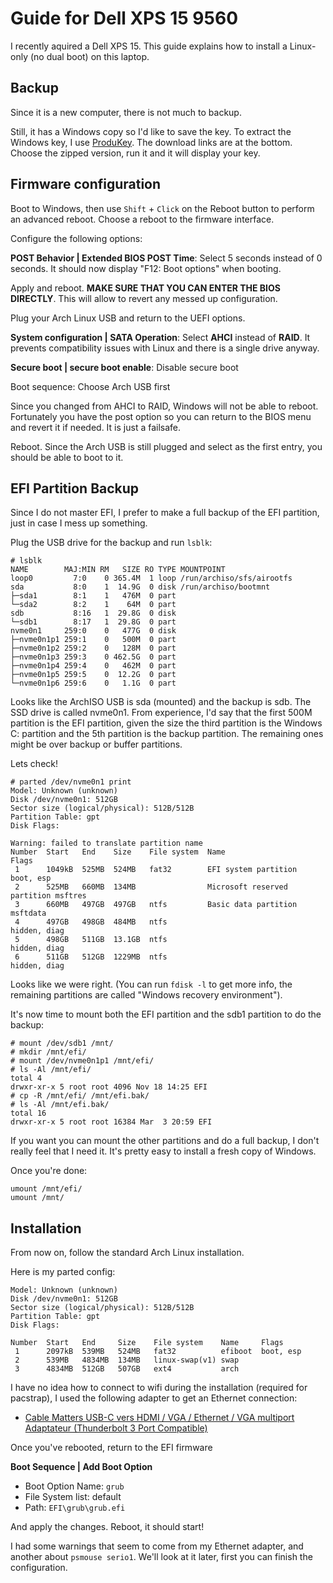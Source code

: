 # Guide for Dell XPS 15 9560

I recently aquired a Dell XPS 15. This guide explains how to install
a Linux-only (no dual boot) on this laptop.

## Backup

Since it is a new computer, there is not much to backup.

Still, it has a Windows copy so I'd like to save the key.
To extract the Windows key, I use [ProduKey](http://www.nirsoft.net/utils/product_cd_key_viewer.html). The download
links are at the bottom. Choose the zipped version, run it and it will display your key.

## Firmware configuration

Boot to Windows, then use `Shift` + `Click` on the Reboot button to
perform an advanced reboot. Choose a reboot to the firmware interface.

Configure the following options:

**POST Behavior | Extended BIOS POST Time**: Select 5 seconds instead of 0 seconds.
It should now display "F12: Boot options" when booting.


Apply and reboot. **MAKE SURE THAT YOU CAN ENTER THE BIOS DIRECTLY**.
This will allow to revert any messed up configuration.

Plug your Arch Linux USB and return to the UEFI options.

**System configuration | SATA Operation**: Select **AHCI** instead of **RAID**.
It prevents compatibility issues with Linux and there is a single drive anyway.

**Secure boot | secure boot enable**: Disable secure boot

Boot sequence: Choose Arch USB first

Since you changed from AHCI to RAID, Windows will not be able to reboot. Fortunately you have
the post option so you can return to the BIOS menu and revert it if needed. It is just a failsafe.

Reboot. Since the Arch USB is still plugged and select as the first entry, you
should be able to boot to it.

## EFI Partition Backup

Since I do not master EFI, I prefer to make a full backup of the EFI partition, just in
case I mess up something.

Plug the USB drive for the backup and run `lsblk`:

```text
# lsblk
NAME        MAJ:MIN RM   SIZE RO TYPE MOUNTPOINT
loop0         7:0    0 365.4M  1 loop /run/archiso/sfs/airootfs
sda           8:0    1  14.9G  0 disk /run/archiso/bootmnt
├─sda1        8:1    1   476M  0 part
└─sda2        8:2    1    64M  0 part
sdb           8:16   1  29.8G  0 disk
└─sdb1        8:17   1  29.8G  0 part
nvme0n1     259:0    0   477G  0 disk
├─nvme0n1p1 259:1    0   500M  0 part
├─nvme0n1p2 259:2    0   128M  0 part
├─nvme0n1p3 259:3    0 462.5G  0 part
├─nvme0n1p4 259:4    0   462M  0 part
├─nvme0n1p5 259:5    0  12.2G  0 part
└─nvme0n1p6 259:6    0   1.1G  0 part
```

Looks like the ArchISO USB is sda (mounted) and the backup is sdb.
The SSD drive is called nvme0n1.
From experience, I'd say that the first 500M partition is the EFI partition,
given the size the third partition is the Windows C: partition and the 5th partition
is the backup partition. The remaining ones might be over backup or buffer partitions.

Lets check!

```shell
# parted /dev/nvme0n1 print
Model: Unknown (unknown)
Disk /dev/nvme0n1: 512GB
Sector size (logical/physical): 512B/512B
Partition Table: gpt
Disk Flags:

Warning: failed to translate partition name
Number  Start   End    Size    File system  Name                         Flags
 1      1049kB  525MB  524MB   fat32        EFI system partition         boot, esp
 2      525MB   660MB  134MB                Microsoft reserved partition msftres
 3      660MB   497GB  497GB   ntfs         Basic data partition         msftdata
 4      497GB   498GB  484MB   ntfs                                      hidden, diag
 5      498GB   511GB  13.1GB  ntfs                                      hidden, diag
 6      511GB   512GB  1229MB  ntfs                                      hidden, diag
```

Looks like we were right. (You can run `fdisk -l` to get more info, the remaining
partitions are called "Windows recovery environment").

It's now time to mount both the EFI partition and the sdb1 partition to do the backup:

```shell
# mount /dev/sdb1 /mnt/
# mkdir /mnt/efi/
# mount /dev/nvme0n1p1 /mnt/efi/
# ls -Al /mnt/efi/
total 4
drwxr-xr-x 5 root root 4096 Nov 18 14:25 EFI
# cp -R /mnt/efi/ /mnt/efi.bak/
# ls -Al /mnt/efi.bak/
total 16
drwxr-xr-x 5 root root 16384 Mar  3 20:59 EFI
```

If you want you can mount the other partitions and do a full backup, I don't really feel that
I need it. It's pretty easy to install a fresh copy of Windows.

Once you're done:

```shell
umount /mnt/efi/
umount /mnt/
```

## Installation

From now on, follow the standard Arch Linux installation.

Here is my parted config:

```shell
Model: Unknown (unknown)
Disk /dev/nvme0n1: 512GB
Sector size (logical/physical): 512B/512B
Partition Table: gpt
Disk Flags:

Number  Start   End     Size    File system    Name     Flags
 1      2097kB  539MB   524MB   fat32          efiboot  boot, esp
 2      539MB   4834MB  134MB   linux-swap(v1) swap
 3      4834MB  512GB   507GB   ext4           arch
```

I have no idea how to connect to wifi during the installation (required for pacstrap), I used the following adapter to get an Ethernet connection:
- [Cable Matters USB-C vers HDMI / VGA / Ethernet / VGA multiport Adaptateur (Thunderbolt 3 Port Compatible)](https://www.amazon.fr/Cable-Matters-Adaptateur-Thunderbolt-Compatible/dp/B01C316EIK/ref=sr_1_6)


Once you've rebooted, return to the EFI firmware

**Boot Sequence | Add Boot Option**

- Boot Option Name: `grub`
- File System list: default
- Path: `EFI\grub\grub.efi`

And apply the changes.
Reboot, it should start!

I had some warnings that seem to come from my Ethernet adapter, and another about `psmouse serio1`. We'll look at
it later, first you can finish the configuration.

